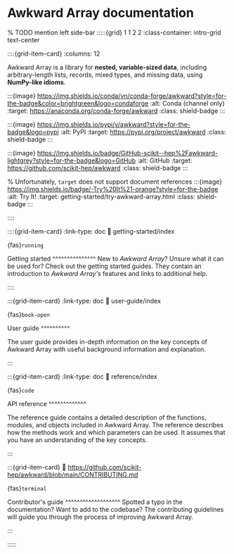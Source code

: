 # Awkward Array documentation


% TODO mention left side-bar
:::::{grid} 1 1 2 2
:class-container: intro-grid text-center

::::{grid-item-card} 
:columns: 12

Awkward Array is a library for **nested, variable-sized data**, including arbitrary-length lists, records, mixed types, and missing data, using **NumPy-like idioms**.

:::{image} https://img.shields.io/conda/vn/conda-forge/awkward?style=for-the-badge&color=brightgreen&logo=condaforge
:alt: Conda (channel only)
:target: https://anaconda.org/conda-forge/awkward
:class: shield-badge
:::

:::{image} https://img.shields.io/pypi/v/awkward?style=for-the-badge&logo=pypi
:alt: PyPI
:target: https://pypi.org/project/awkward
:class: shield-badge
:::

:::{image} https://img.shields.io/badge/GitHub-scikit--hep%2Fawkward-lightgrey?style=for-the-badge&logo=GitHub
:alt: GitHub
:target: https://github.com/scikit-hep/awkward
:class: shield-badge
:::

% Unfortunately, `target` does not support document references
:::{image} https://img.shields.io/badge/-Try%20It%21-orange?style=for-the-badge
:alt: Try It!
:target: getting-started/try-awkward-array.html
:class: shield-badge
:::

::::

::::{grid-item-card} 
:link-type: doc
:link: getting-started/index

{fas}`running`

Getting started 
^^^^^^^^^^^^^^^
New to *Awkward Array*? Unsure what it can be used for? Check out the getting started guides. They contain an introduction to *Awkward Array's* features and links to additional help.
   

::::

:::{grid-item-card}
:link-type: doc
:link: user-guide/index

{fas}`book-open`

User guide
^^^^^^^^^^

The user guide provides in-depth information on the key concepts of Awkward Array with useful background information and explanation.

:::

:::{grid-item-card}
:link-type: doc
:link: reference/index

{fas}`code`

API reference
^^^^^^^^^^^^^

The reference guide contains a detailed description of the functions, modules, and objects included in Awkward Array. The reference describes how the methods work and which parameters can be used. It assumes that you have an understanding of the key concepts.

:::

:::{grid-item-card}
:link: https://github.com/scikit-hep/awkward/blob/main/CONTRIBUTING.md

{fas}`terminal`

Contributor's guide
^^^^^^^^^^^^^^^^^^^
Spotted a typo in the documentation? Want to add to the codebase? The contributing guidelines will guide you through the process of improving Awkward Array.

:::
    
:::::


